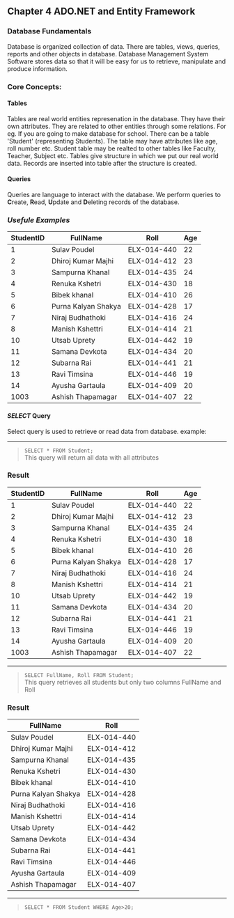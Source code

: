 ## Chapter 4 ADO.NET and Entity Framework
### Database Fundamentals
Database is organized collection of data. There are tables, views, queries, reports and other objects in database.
Database Management System Software stores data so that it will be easy for us to retrieve, manipulate and produce information.
### Core Concepts:
#### Tables
Tables are real world entities represenation in the database. They have their own attributes. They are related to other entities through some relations. 
For eg. If you are going to make database for school. There can be a table 'Student' (representing Students). The table may have attributes like age, roll number etc. Student table may be realted to other tables like Faculty, Teacher, Subject etc.
Tables give structure in which we put our real world data. Records are inserted into table after the structure is created.
#### Queries
Queries are language to interact with the database. We perform queries to **C**reate, **R**ead, **U**pdate and **D**eleting records of the database.
### *Usefule Examples* ###
| StudentID | FullName | Roll | Age |
| --------- | -------- | ---- | ---- |
| 1 | Sulav Poudel | ELX-014-440 | 22 |
|2|Dhiroj Kumar Majhi|ELX-014-412|23|
|3|Sampurna Khanal|ELX-014-435|24|
|4|Renuka Kshetri|ELX-014-430|18|
|5|Bibek khanal|ELX-014-410|26|
|6|Purna Kalyan Shakya|ELX-014-428|17|
|7|Niraj Budhathoki|ELX-014-416|24|
|8|Manish Kshettri |ELX-014-414|21|
|10|Utsab Uprety |ELX-014-442|19|
|11|Samana Devkota|ELX-014-434|20|
|12|Subarna Rai |ELX-014-441|21|
|13|Ravi Timsina |ELX-014-446|19|
|14|Ayusha Gartaula |ELX-014-409|20|
|1003|Ashish Thapamagar|ELX-014-407|22|


#### *SELECT* Query ###
Select query is used to retrieve or read data from database.
example:  
___
>   `SELECT * FROM Student;`  
This query will return all data with all attributes
 ###  Result ###
| StudentID | FullName | Roll | Age |
| ------ | ----------- | ------ | ---- |
| 1 | Sulav Poudel | ELX-014-440 | 22 |
|2|Dhiroj Kumar Majhi|ELX-014-412|23|
|3|Sampurna Khanal|ELX-014-435|24|
|4|Renuka Kshetri|ELX-014-430|18|
|5|Bibek khanal|ELX-014-410|26|
|6|Purna Kalyan Shakya|ELX-014-428|17|
|7|Niraj Budhathoki|ELX-014-416|24|
|8|Manish Kshettri |ELX-014-414|21|
|10|Utsab Uprety |ELX-014-442|19|
|11|Samana Devkota|ELX-014-434|20|
|12|Subarna Rai |ELX-014-441|21|
|13|Ravi Timsina |ELX-014-446|19|
|14|Ayusha Gartaula |ELX-014-409|20|
|1003|Ashish Thapamagar|ELX-014-407|22| 
___
>   `SELECT FullName, Roll FROM Student;`  
This query retrieves all students but only two columns FullName and Roll  
### Result ###
| FullName | Roll |
| ------ | ----------- |
| Sulav Poudel | ELX-014-440 |
|Dhiroj Kumar Majhi|ELX-014-412|
|Sampurna Khanal|ELX-014-435|
|Renuka Kshetri|ELX-014-430|
|Bibek khanal|ELX-014-410|
|Purna Kalyan Shakya|ELX-014-428|
|Niraj Budhathoki|ELX-014-416|
|Manish Kshettri |ELX-014-414|
|Utsab Uprety |ELX-014-442|
|Samana Devkota|ELX-014-434|
|Subarna Rai |ELX-014-441|
|Ravi Timsina |ELX-014-446||
|Ayusha Gartaula |ELX-014-409|
|Ashish Thapamagar|ELX-014-407|
___
>   `SELECT * FROM Student WHERE Age>20;`

